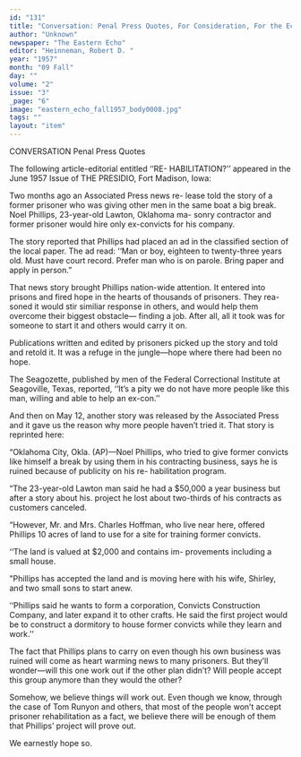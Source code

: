 ```yaml
---
id: "131"
title: "Conversation: Penal Press Quotes, For Consideration, For the Echo Record"
author: "Unknown"
newspaper: "The Eastern Echo"
editor: "Heinneman, Robert D. "
year: "1957"
month: "09 Fall"
day: ""
volume: "2"
issue: "3"
_page: "6"
image: "eastern_echo_fall1957_body0008.jpg"
tags: ""
layout: "item"
---
```

CONVERSATION
Penal Press Quotes

The following article-editorial entitled ‘‘RE-
HABILITATION?’’ appeared in the June 1957
Issue of THE PRESIDIO, Fort Madison, Iowa:

Two months ago an Associated Press news re-
lease told the story of a former prisoner who was
giving other men in the same boat a big break.
Noel Phillips, 23-year-old Lawton, Oklahoma ma-
sonry contractor and former prisoner would hire
only ex-convicts for his company.

The story reported that Phillips had placed an
ad in the classified section of the local paper. The
ad read: ‘‘Man or boy, eighteen to twenty-three
years old. Must have court record. Prefer man
who is on parole. Bring paper and apply in
person.”

That news story brought Phillips nation-wide
attention. It entered into prisons and fired hope
in the hearts of thousands of prisoners. They rea-
soned it would stir similiar response in others, and
would help them overcome their biggest obstacle—
finding a job. After all, all it took was for someone
to start it and others would carry it on.

Publications written and edited by prisoners
picked up the story and told and retold it. It was
a refuge in the jungle—hope where there had been
no hope.

The Seagozette, published by men of the Federal
Correctional Institute at Seagoville, Texas, reported,
‘‘It’s a pity we do not have more people like this
man, willing and able to help an ex-con.’’

And then on May 12, another story was released
by the Associated Press and it gave us the reason
why more people haven’t tried it. That story is
reprinted here:

“Oklahoma City, Okla. (AP)—Noel Phillips,
who tried to give former convicts like himself a
break by using them in his contracting business,
says he is ruined because of publicity on his re-
habilitation program.

“The 23-year-old Lawton man said he had a
$50,000 a year business but after a story about his.
project he lost about two-thirds of his contracts as
customers canceled.

“However, Mr. and Mrs. Charles Hoffman, who
live near here, offered Phillips 10 acres of land to
use for a site for training former convicts.

‘‘The land is valued at $2,000 and contains im-
provements including a small house.

"Phillips has accepted the land and is moving
here with his wife, Shirley, and two small sons to
start anew.

‘‘Phillips said he wants to form a corporation,
Convicts Construction Company, and later expand it
to other crafts. He said the first project would be
to construct a dormitory to house former convicts
while they learn and work.’’

The fact that Phillips plans to carry on even
though his own business was ruined will come as
heart warming news to many prisoners. But they’ll
wonder—will this one work out if the other plan
didn’t? Will people accept this group anymore
than they would the other?

Somehow, we believe things will work out.
Even though we know, through the case of Tom
Runyon and others, that most of the people won’t
accept prisoner rehabilitation as a fact, we believe
there will be enough of them that Phillips’ project
will prove out.

We earnestly hope so.

